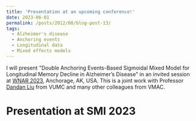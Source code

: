 ```yaml
---
title: 'Presentation at an upcoming conference!'
date: 2023-06-01
permalink: /posts/2012/08/blog-post-13/
tags:
  - Alzheimer's disease
  - Anchoring events
  - Longitudinal data
  - Mixed effects models 
---
```


I will present "Double Anchoring Events-Based Sigmoidal Mixed Model for Longitudinal Memory Decline in Alzheimer’s Disease" in an invited session at [WNAR 2023](https://www.wnar.org/wnar2023/),
Anchorage, AK, USA. This is a joint work with Professor [Dandan Liu](https://www.vumc.org/biostatistics/person/dandan-liu/) from VUMC and many other colleagues from VMAC.

Presentation at SMI 2023
=====
